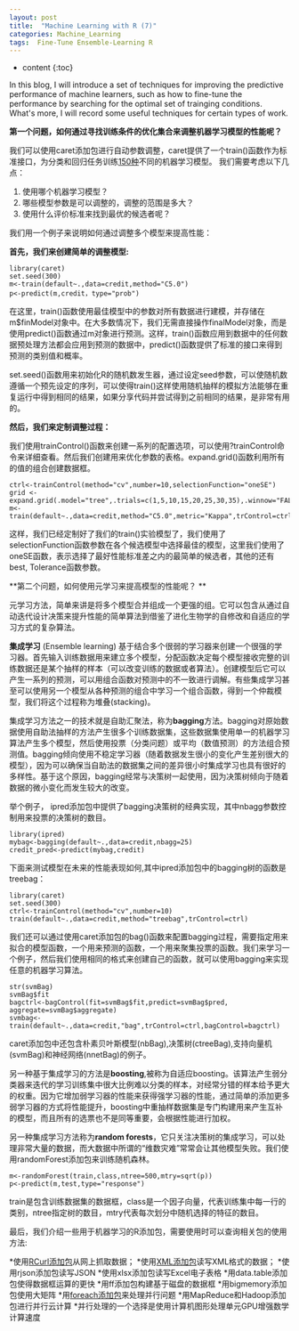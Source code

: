 ```yaml
---
layout: post
title:  "Machine Learning with R (7)"
categories: Machine_Learning
tags:  Fine-Tune Ensemble-Learning R
--- 
```


* content
{:toc}  

In this blog, I will introduce a set of techniques for improving the predictive performance of machine learners, such as how to fine-tune the performance by searching for the optimal set of trainging conditions. What's more, I will record some useful techniques for certain types of work. 




**第一个问题，如何通过寻找训练条件的优化集合来调整机器学习模型的性能呢？** 

我们可以使用caret添加包进行自动参数调整，caret提供了一个train()函数作为标准接口，为分类和回归任务训练[150种](https://caret.r-forge.r-project.org/modelList.html)不同的机器学习模型。 我们需要考虑以下几点： 

1. 使用哪个机器学习模型？
2. 哪些模型参数是可以调整的，调整的范围是多大？
3. 使用什么评价标准来找到最优的候选者呢？

我们用一个例子来说明如何通过调整多个模型来提高性能： 

**首先，我们来创建简单的调整模型:**

```
library(caret)
set.seed(300)
m<-train(default~.,data=credit,method="C5.0")
p<-predict(m,credit，type="prob")
```


在这里，train()函数使用最佳模型中的参数对所有数据进行建模，并存储在m$finModel对象中。在大多数情况下，我们无需直接操作finalModel对象，而是使用predict()函数通过m对象进行预测。这样，train()函数应用到数据中的任何数据预处理方法都会应用到预测的数据中，predict()函数提供了标准的接口来得到预测的类别值和概率。

set.seed()函数用来初始化R的随机数发生器，通过设定seed参数，可以使随机数遵循一个预先设定的序列，可以使得train()这样使用随机抽样的模拟方法能够在重复运行中得到相同的结果，如果分享代码并尝试得到之前相同的结果，是非常有用的。

**然后，我们来定制调整过程：**

我们使用trainControl()函数来创建一系列的配置选项，可以使用?trainControl命令来详细查看。然后我们创建用来优化参数的表格。expand.grid()函数利用所有的值的组合创建数据框。

```
ctrl<-trainControl(method="cv",number=10,selectionFunction="oneSE")
grid <- expand.grid(.model="tree",.trials=c(1,5,10,15,20,25,30,35),.winnow="FALSE")
m<-train(default~.,data=credit,method="C5.0",metric="Kappa",trControl=ctrl,tuneGrid=grid)
```
这样，我们已经定制好了我们的train()实验模型了，我们使用了selectionFunction函数参数在各个候选模型中选择最佳的模型，这里我们使用了oneSE函数，表示选择了最好性能标准差之内的最简单的候选者，其他的还有best, Tolerance函数参数。


**第二个问题，如何使用元学习来提高模型的性能呢？ **

元学习方法，简单来讲是将多个模型合并组成一个更强的组。它可以包含从通过自动迭代设计决策来提升性能的简单算法到借鉴了进化生物学的自修改和自适应的学习方式的复杂算法。 

**集成学习** (Ensemble learning) 基于结合多个很弱的学习器来创建一个很强的学习器。首先输入训练数据用来建立多个模型，分配函数决定每个模型接收完整的训练数据还是某个抽样的样本（可以改变训练的数据或者算法）。创建模型后它可以产生一系列的预测，可以用组合函数对预测中的不一致进行调解。有些集成学习甚至可以使用另一个模型从各种预测的组合中学习一个组合函数，得到一个仲裁模型，我们将这个过程称为堆叠(stacking)。

集成学习方法之一的技术就是自助汇聚法，称为**bagging**方法。bagging对原始数据使用自助法抽样的方法产生很多个训练数据集，这些数据集使用单一的机器学习算法产生多个模型，然后使用投票（分类问题）或平均（数值预测）的方法组合预测值。bagging倾向使用不稳定学习器（随着数据发生很小的变化产生差别很大的模型），因为可以确保当自助法的数据集之间的差异很小时集成学习也具有很好的多样性。基于这个原因，bagging经常与决策树一起使用，因为决策树倾向于随着数据的微小变化而发生较大的改变。

举个例子， ipred添加包中提供了bagging决策树的经典实现，其中nbagg参数控制用来投票的决策树的数目。

```
library(ipred)
mybag<-bagging(default~.,data=credit,nbagg=25)
credit_pred<-predict(mybag,credit)
```
下面来测试模型在未来的性能表现如何,其中ipred添加包中的bagging树的函数是treebag：

```
library(caret)
set.seed(300)
ctrl<-trainControl(method="cv",number=10)
train(default~.,data=credit,method="treebag",trControl=ctrl)
```
我们还可以通过使用caret添加包的bag()函数来配置bagging过程，需要指定用来拟合的模型函数，一个用来预测的函数，一个用来聚集投票的函数。我们来学习一个例子，然后我们使用相同的格式来创建自己的函数，就可以使用bagging来实现任意的机器学习算法。

```
str(svmBag)
svmBag$fit
bagctrl<-bagControl(fit=svmBag$fit,predict=svmBag$pred, aggregate=svmBag$aggregate)
svmbag<-train(default~.,data=credit,"bag",trControl=ctrl,bagControl=bagctrl)
```
caret添加包中还包含朴素贝叶斯模型(nbBag),决策树(ctreeBag),支持向量机(svmBag)和神经网络(nnetBag)的例子。

另一种基于集成学习的方法是**boosting**,被称为自适应boosting。该算法产生弱分类器来迭代的学习训练集中很大比例难以分类的样本，对经常分错的样本给予更大的权重。因为它增加弱学习器的性能来获得强学习器的性能，通过简单的添加更多弱学习器的方式将性能提升，boosting中重抽样数据集是专门构建用来产生互补的模型，而且所有的选票也不是同等重要，会根据性能进行加权。

另一种集成学习方法称为**random forests**，它只关注决策树的集成学习，可以处理非常大量的数据，而大数据中所谓的“维数灾难”常常会让其他模型失败。我们使用randomForest添加包来训练随机森林。

```
m<-randomForest(train,class,ntree=500,mtry=sqrt(p))
p<-predict(m,test,type="response")
```
train是包含训练数据集的数据框，class是一个因子向量，代表训练集中每一行的类别，ntree指定树的数目，mtry代表每次划分中随机选择的特征的数目。

最后，我们介绍一些用于机器学习的R添加包，需要使用时可以查询相关包的使用方法: 

*使用[RCurl添加包](http://ww.omegahat.org/RCurl)从网上抓取数据；
*使用[XML添加包](http://www.omegahat.org/RSXML)读写XML格式的数据；
*使用rjson添加包读写JSON
*使用xlsx添加包读写Excel电子表格
*用data.table添加包使得数据框运算的更快
*用ff添加包构建基于磁盘的数据框
*用bigmemory添加包使用大矩阵
*用[foreach添加包](http://www.revolutionanalytics.com/)来处理并行问题
*用MapReduce和Hadoop添加包进行并行云计算
*并行处理的一个选择是使用计算机图形处理单元GPU增强数学计算速度